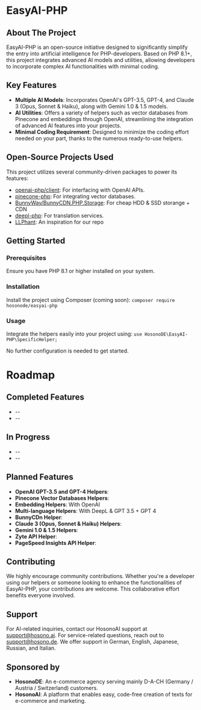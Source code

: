 EasyAI-PHP
==========

About The Project
-----------------

EasyAI-PHP is an open-source initiative designed to significantly simplify the entry into artificial intelligence for PHP-developers. Based on PHP 8.1+, this project integrates advanced AI models and utilities, allowing developers to incorporate complex AI functionalities with minimal coding.

Key Features
------------

*   **Multiple AI Models**: Incorporates OpenAI's GPT-3.5, GPT-4, and Claude 3 (Opus, Sonnet & Haiku), along with Gemini 1.0 & 1.5 models.
*   **AI Utilities**: Offers a variety of helpers such as vector databases from Pinecone and embeddings through OpenAI, streamlining the integration of advanced AI features into your projects.
*   **Minimal Coding Requirement**: Designed to minimize the coding effort needed on your part, thanks to the numerous ready-to-use helpers.

Open-Source Projects Used
-------------------------
This project utilizes several community-driven packages to power its features:

*   [openai-php/client](https://github.com/openai-php/client): For interfacing with OpenAI APIs.
*   [pinecone-php](https://github.com/probots-io/pinecone-php): For integrating vector databases.
*   [BunnyWay/BunnyCDN.PHP.Storage](https://github.com/BunnyWay/BunnyCDN.PHP.Storage): For cheap HDD & SSD storange + CDN
*   [deepl-php](https://github.com/DeepLcom/deepl-php): For translation services.
*   [LLPhant](https://github.com/theodo-group/LLPhant): An inspiration for our repo

Getting Started
---------------

### Prerequisites

Ensure you have PHP 8.1 or higher installed on your system.

### Installation

Install the project using Composer (coming soon):
`composer require hosonode/easyai-php`

### Usage

Integrate the helpers easily into your project using:
`use HosonoDE\EasyAI-PHP\SpecificHelper;`

No further configuration is needed to get started.

Roadmap
=======

Completed Features
------------------

*   --
*   --

In Progress
-----------

*   --
*   --

Planned Features
----------------
*   **OpenAI GPT-3.5 and GPT-4 Helpers**:
*   **Pinecone Vector Databases Helpers**:
*   **Embedding Helpers**: With OpenAI
*   **Multi-language Helpers**: With DeepL & GPT 3.5 + GPT 4
*   **BunnyCDn Helper**:
*   **Claude 3 (Opus, Sonnet & Haiku) Helpers**:
*   **Gemini 1.0 & 1.5 Helpers**:
*   **Zyte API Helper**:
*   **PageSpeed Insights API Helper**:

Contributing
------------

We highly encourage community contributions. Whether you're a developer using our helpers or someone looking to enhance the functionalities of EasyAI-PHP, your contributions are welcome. This collaborative effort benefits everyone involved.

Support
-------

For AI-related inquiries, contact our HosonoAI support at support@hosono.ai. For service-related questions, reach out to support@hosono.de. We offer support in German, English, Japanese, Russian, and Italian.

Sponsored by
------------
*   **HosonoDE**: An e-commerce agency serving mainly D-A-CH (Germany / Austria / Switzerland) customers.
*   **HosonoAI**: A platform that enables easy, code-free creation of texts for e-commerce and marketing.
